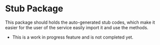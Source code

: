 # Stub Package

This package should holds the auto-generated stub codes, which make it easier for the user
of the service easily import it and use the methods.

* This is a work in progress feature and is not completed yet.
